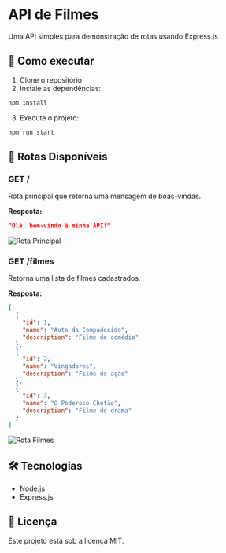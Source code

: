 # API de Filmes

Uma API simples para demonstração de rotas usando Express.js

## 🚀 Como executar

1. Clone o repositório
2. Instale as dependências:

```bash
npm install
```

3. Execute o projeto:

```bash
npm run start
```

## 📌 Rotas Disponíveis

### GET /

Rota principal que retorna uma mensagem de boas-vindas.

**Resposta:**

```json
"Olá, bem-vindo à minha API!"
```

![Rota Principal](caminho/para/sua/imagem1.png)

### GET /filmes

Retorna uma lista de filmes cadastrados.

**Resposta:**

```json
[
  {
    "id": 1,
    "name": "Auto da Compadecida",
    "description": "Filme de comédia"
  },
  {
    "id": 2,
    "name": "Vingadores",
    "description": "Filme de ação"
  },
  {
    "id": 3,
    "name": "O Poderoso Chefão",
    "description": "Filme de drama"
  }
]
```

![Rota Filmes](caminho/para/sua/imagem2.png)

## 🛠️ Tecnologias

- Node.js
- Express.js

## 📝 Licença

Este projeto está sob a licença MIT.

